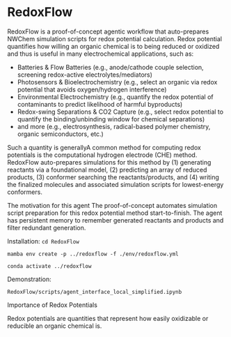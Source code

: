 # RedoxFlow

RedoxFlow is a proof-of-concept agentic workflow that auto-prepares NWChem simulation scripts for redox potential calculation. Redox potential quantifies how willing an organic chemical is to being reduced or oxidized and thus is useful in many electrochemical applications, such as:

* Batteries & Flow Batteries (e.g., anode/cathode couple selection, screening redox-active electrolytes/mediators)
* Photosensors & Bioelectrochemistry (e.g., select an organic via redox potential that avoids oxygen/hydrogen interference)
* Environmental Electrochemistry (e.g., quantify the redox potential of contaminants to predict likelihood of harmful byproducts)
* Redox-swing Separations & CO2 Capture (e.g., select redox potential to quantify the binding/unbinding window for chemical separations)
* and more (e.g., electrosynthesis, radical-based polymer chemistry, organic semiconductors, etc.)

Such a quantity is generallyA common method for computing redox potentials is the computational hydrogen electrode (CHE) method. RedoxFlow auto-prepares simulations for this method by (1) generating reactants via a foundational model, (2) predicting an array of reduced products, (3) conformer searching the reactants/products, and (4) writing the finalized molecules and associated simulation scripts for lowest-energy conformers. 


The motivation for this agent The proof-of-concept automates simulation script preparation for this redox potential method start-to-finish. The agent has persistent memory to remember generated reactants and products and filter redundant generation. 

Installation:
`cd RedoxFlow`

`mamba env create -p ../redoxflow -f ./env/redoxflow.yml`

`conda activate ../redoxflow`

Demonstration:

`RedoxFlow/scripts/agent_interface_local_simplified.ipynb`

Importance of Redox Potentials

Redox potentials are quantities that represent how easily oxidizable or reducible an organic chemical is. 
